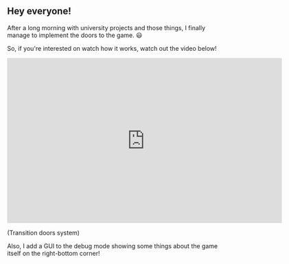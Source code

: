 ## Hey everyone!

After a long morning with university projects and those things, I finally manage to implement the doors to the game. :smiley:

So, if you're interested on watch how it works, watch out the video below!

<div class='image-container'>

<iframe width="640" height="385" src="https://www.youtube.com/embed/PAiyiR0E_MU" title="Devclip || Mainasutto (v0.45) - Transition doors system" frameborder="0" allow="accelerometer; autoplay; clipboard-write; encrypted-media; gyroscope; picture-in-picture; web-share" referrerpolicy="strict-origin-when-cross-origin" allowfullscreen></iframe>

(Transition doors system)

</div>

Also, I add a GUI to the debug mode showing some things about the game itself on the right-bottom corner!
